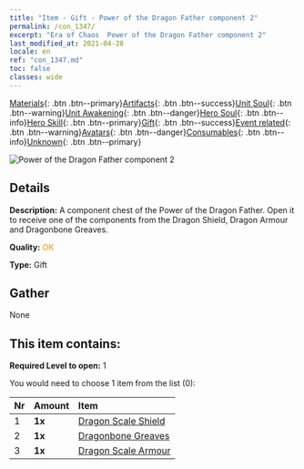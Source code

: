 ```yaml
---
title: "Item - Gift - Power of the Dragon Father component 2"
permalink: /con_1347/
excerpt: "Era of Chaos  Power of the Dragon Father component 2"
last_modified_at: 2021-04-28
locale: en
ref: "con_1347.md"
toc: false
classes: wide
---
```

 [Materials](/Items/){: .btn .btn--primary}[Artifacts](/Items/Artifacts/){: .btn .btn--success}[Unit Soul](/Items/UnitSoul/){: .btn .btn--warning}[Unit Awakening](/Items/UnitAwakening/){: .btn .btn--danger}[Hero Soul](/Items/HeroSoul/){: .btn .btn--info}[Hero Skill](/Items/HeroSkill/){: .btn .btn--primary}[Gift](/Items/Gift/){: .btn .btn--success}[Event related](/Items/Events/){: .btn .btn--warning}[Avatars](/Items/Avatars/){: .btn .btn--danger}[Consumables](/Items/Consumables/){: .btn .btn--info}[Unknown](/Items/Unknown/){: .btn .btn--primary}

 ![Power of the Dragon Father component 2](/images/t/i_906025.png)

## Details
 **Description:** A component chest of the Power of the Dragon Father. Open it to receive one of the components from the Dragon Shield, Dragon Armour and Dragonbone Greaves.

 **Quality:** <span style="color: #FF8C00">OK</span>

 **Type:** Gift

## Gather

  None

## This item contains:

 **Required Level to open:** 1

 You would need to choose 1 item from the list (0):

  | Nr | Amount |     Item    |
  |:---|:-------|:------------|
  | 1 |  **1x** | [Dragon Scale Shield](/Items/art_144/) |  | 
  | 2 |  **1x** | [Dragonbone Greaves](/Items/art_145/) |  | 
  | 3 |  **1x** | [Dragon Scale Armour](/Items/art_148/) |  | 
